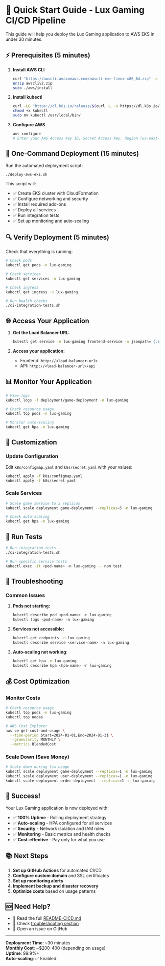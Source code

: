 # 🚀 Quick Start Guide - Lux Gaming CI/CD Pipeline

This guide will help you deploy the Lux Gaming application to AWS EKS in under 30 minutes.

## ⚡ Prerequisites (5 minutes)

1. **Install AWS CLI**
   ```bash
   curl "https://awscli.amazonaws.com/awscli-exe-linux-x86_64.zip" -o "awscliv2.zip"
   unzip awscliv2.zip
   sudo ./aws/install
   ```

2. **Install kubectl**
   ```bash
   curl -LO "https://dl.k8s.io/release/$(curl -L -s https://dl.k8s.io/release/stable.txt)/bin/linux/amd64/kubectl"
   chmod +x kubectl
   sudo mv kubectl /usr/local/bin/
   ```

3. **Configure AWS**
   ```bash
   aws configure
   # Enter your AWS Access Key ID, Secret Access Key, Region (us-east-1), and output format (json)
   ```

## 🎯 One-Command Deployment (15 minutes)

Run the automated deployment script:

```bash
./deploy-aws-eks.sh
```

This script will:
- ✅ Create EKS cluster with CloudFormation
- ✅ Configure networking and security
- ✅ Install required add-ons
- ✅ Deploy all services
- ✅ Run integration tests
- ✅ Set up monitoring and auto-scaling

## 🔍 Verify Deployment (5 minutes)

Check that everything is running:

```bash
# Check pods
kubectl get pods -n lux-gaming

# Check services
kubectl get services -n lux-gaming

# Check ingress
kubectl get ingress -n lux-gaming

# Run health checks
./ci-integration-tests.sh
```

## 🌐 Access Your Application

1. **Get the Load Balancer URL:**
   ```bash
   kubectl get service -n lux-gaming frontend-service -o jsonpath='{.status.loadBalancer.ingress[0].hostname}'
   ```

2. **Access your application:**
   - Frontend: `http://<load-balancer-url>`
   - API: `http://<load-balancer-url>/api`

## 📊 Monitor Your Application

```bash
# View logs
kubectl logs -f deployment/game-deployment -n lux-gaming

# Check resource usage
kubectl top pods -n lux-gaming

# Monitor auto-scaling
kubectl get hpa -n lux-gaming
```

## 🔧 Customization

### Update Configuration
Edit `k8s/configmap.yaml` and `k8s/secret.yaml` with your values:

```bash
kubectl apply -f k8s/configmap.yaml
kubectl apply -f k8s/secret.yaml
```

### Scale Services
```bash
# Scale game service to 5 replicas
kubectl scale deployment game-deployment --replicas=5 -n lux-gaming

# Check auto-scaling
kubectl get hpa -n lux-gaming
```

## 🧪 Run Tests

```bash
# Run integration tests
./ci-integration-tests.sh

# Run specific service tests
kubectl exec -it <pod-name> -n lux-gaming -- npm test
```

## 🚨 Troubleshooting

### Common Issues

1. **Pods not starting:**
   ```bash
   kubectl describe pod <pod-name> -n lux-gaming
   kubectl logs <pod-name> -n lux-gaming
   ```

2. **Services not accessible:**
   ```bash
   kubectl get endpoints -n lux-gaming
   kubectl describe service <service-name> -n lux-gaming
   ```

3. **Auto-scaling not working:**
   ```bash
   kubectl get hpa -n lux-gaming
   kubectl describe hpa <hpa-name> -n lux-gaming
   ```

## 💰 Cost Optimization

### Monitor Costs
```bash
# Check resource usage
kubectl top pods -n lux-gaming
kubectl top nodes

# AWS Cost Explorer
aws ce get-cost-and-usage \
  --time-period Start=2024-01-01,End=2024-01-31 \
  --granularity MONTHLY \
  --metrics BlendedCost
```

### Scale Down (Save Money)
```bash
# Scale down during low usage
kubectl scale deployment game-deployment --replicas=1 -n lux-gaming
kubectl scale deployment user-deployment --replicas=1 -n lux-gaming
kubectl scale deployment order-deployment --replicas=1 -n lux-gaming
```

## 🎉 Success!

Your Lux Gaming application is now deployed with:
- ✅ **100% Uptime** - Rolling deployment strategy
- ✅ **Auto-scaling** - HPA configured for all services
- ✅ **Security** - Network isolation and IAM roles
- ✅ **Monitoring** - Basic metrics and health checks
- ✅ **Cost-effective** - Pay only for what you use

## 📚 Next Steps

1. **Set up GitHub Actions** for automated CI/CD
2. **Configure custom domain** and SSL certificates
3. **Set up monitoring alerts**
4. **Implement backup and disaster recovery**
5. **Optimize costs** based on usage patterns

## 🆘 Need Help?

- 📖 Read the full [README-CICD.md](README-CICD.md)
- 🐛 Check [troubleshooting section](README-CICD.md#troubleshooting)
- 💬 Open an issue on GitHub

---

**Deployment Time**: ~30 minutes  
**Monthly Cost**: ~$200-400 (depending on usage)  
**Uptime**: 99.9%+  
**Auto-scaling**: ✅ Enabled 